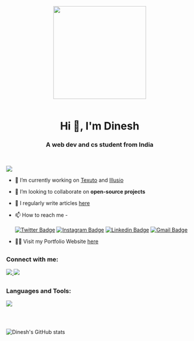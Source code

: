 <div id="header" align="center">
  <img width="250" height="250" src="https://media3.giphy.com/media/qgQUggAC3Pfv687qPC/giphy.gif?cid=6c09b95206a1f2a9e20921044e1f3c3758bcae433516c1f4&rid=giphy.gif" width="100"/>
</div>
<br>
<h1 align="center">Hi 👋, I'm Dinesh</h1>
<h3 align="center">A web dev and cs student from India</h3>
<br>

![](https://komarev.com/ghpvc/?username=dinxsh)

- 🔭 I’m currently working on [Texuto](https://github.com/texuto) and [Illusio](https://github.com/Illusio-language)

- 👯 I’m looking to collaborate on **open-source projects**

- 📝 I regularly write articles [here](https://dev.to/blazeee)

- 📫 How to reach me -<br>               
[![Twitter Badge](https://img.shields.io/badge/-@talwadkerdinesh-1ca0f1?style=flat-square&labelColor=1ca0f1&logo=twitter&logoColor=white&link=https://twitter.com/talwadkerdinesh)](https://twitter.com/talwadkerdinesh)
[![Instagram Badge](https://img.shields.io/badge/-@blaze.ethh-F44747?style=flat-square&labelColor=F44747&logo=instagram&logoColor=white&link=https://www.instagram.com/blaze.ethh)](https://www.instagram.com/blaze.ethh) 
[![Linkedin Badge](https://img.shields.io/badge/-dineshtalwadker-blue?style=flat-square&logo=Linkedin&logoColor=white&link=https://www.linkedin.com/in/dinesh-talwadker/)](https://www.linkedin.com/in/dinesh-talwadker/)
[![Gmail Badge](https://img.shields.io/badge/-dineshtalwadker@gmail.com-c14438?style=flat-square&logo=Gmail&logoColor=white&link=mailto:dineshtalwadker@gmail.com)](mailto:dineshtalwadker@gmail.com)<br>

- 🐱‍💻 Visit my Portfolio Website [here](https://dineshdev.herokuapp.com/)

##

<h3 align="left">Connect with me:</h3>
<p align="left">
  <a href="https://discord.gg/!Blaze#2800" tooltip="!blaze#2800">
    <img href="https://discord.gg/!Blaze#2800" src="https://skillicons.dev/icons?i=discord" />
  </a>
  <a href="https://www.linkedin.com/in/dinesh-talwadker/">
    <img href="https://www.linkedin.com/in/dinesh-talwadker/" src="https://skillicons.dev/icons?i=linkedin" />
  </a>  
</p>

##

<h3 align="left">Languages and Tools:</h3>
<p align="left">
  <a href="https://skillicons.dev">
    <img src="https://skillicons.dev/icons?i=js,jquery,html,css,python,nodejs,mongodb,netlify,nextjs,tailwind,ts,vercel,wordpress,react,git,astro,bash,c,cs,discord,dotnet,express,heroku,jquery,bash,bootstrap," />
  </a>
</p>

##

<br>

![Dinesh's GitHub stats](https://github-readme-stats.vercel.app/api?username=dinxsh&show_icons=true&theme=radical)
